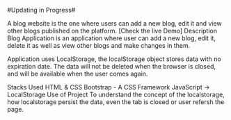 #Updating in Progress#

A blog website is the one where users can add a new blog, edit it and view other blogs published on the platform.
[Check the live Demo]
Description
Blog Application is an application where user can add a new blog, edit it, delete it as well as view other blogs and make changes in them.

Application uses LocalStorage, the localStorage object stores data with no expiration date. The data will not be deleted when the browser is closed, and will be available when the user comes again.

Stacks Used
HTML & CSS
Bootstrap - A CSS Framework
JavaScript -> LocalStorage
Use of Project
To understand the concept of the localstorage, how localstorage persist the data, even the tab is closed or user refersh the page.
